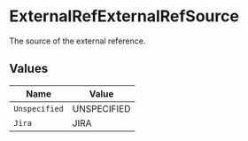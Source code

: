 # ExternalRefExternalRefSource

 The source of the external reference.



## Values

| Name          | Value         |
| ------------- | ------------- |
| `Unspecified` | UNSPECIFIED   |
| `Jira`        | JIRA          |